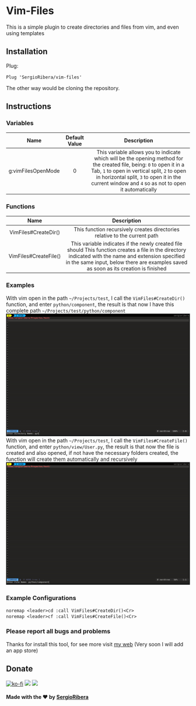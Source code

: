 # Vim-Files
This is a simple plugin to create directories and files from vim, and even using templates
## Installation
Plug:
``` Vim
Plug 'SergioRibera/vim-files'
```
The other way would be cloning the repository.
## Instructions
### Variables
|        Name        | Default Value |                                                                                                                                  Description                                                                                                                                 |
|:------------------:|:-------------:|:----------------------------------------------------------------------------------------------------------------------------------------------------------------------------------------------------------------------------------------------------------------------------:|
| g:vimFilesOpenMode |       0       | This variable allows you to indicate which will be the opening method for the created file, being: `0` to open it in a Tab, `1` to open in vertical split, `2` to open in horizontal split, `3`  to open it in the current window and `4` so as not to open it automatically |
### Functions
|          Name         |                                                                                                                  Description                                                                                                                 |
|:---------------------:|:--------------------------------------------------------------------------------------------------------------------------------------------------------------------------------------------------------------------------------------------:|
|  VimFiles#CreateDir() |                                                                                  This function recursively creates directories relative to the current path                                                                                  |
| VimFiles#CreateFile() | This variable indicates if the newly created file should This function creates a file in the directory indicated with the name and extension specified in the same input, below there are examples saved as soon as its creation is finished |

### Examples
With vim open in the path `~/Projects/test`, I call the `VimFiles#CreateDir()` function, and enter `python/component`, the result is that now I have this complete path `~/Projects/test/python/component`
![Graphical Explication Directory Create](https://raw.githubusercontent.com/SergioRibera/vim-files/main/doc/dir.gif)
With vim open in the path `~/Projects/test`, I call the `VimFiles#CreateFile()` function, and enter `python/view/User.py`, the result is that now the file is created and also opened, if not have the necessary folders created, the function will create them automatically and recursively
![Graphical Explication File Create](https://raw.githubusercontent.com/SergioRibera/vim-files/main/doc/file.gif)
### Example Configurations
``` Vim
noremap <leader>cd :call VimFiles#CreateDir()<Cr>
noremap <leader>cf :call VimFiles#CreateFile()<Cr>
```
### **Please report all bugs and problems**
Thanks for install this tool, for see more visit [my web](https://sergioribera.com) (Very soon I will add an app store)
## Donate
[![ko-fi](https://www.ko-fi.com/img/githubbutton_sm.svg)](https://ko-fi.com/Q5Q321D62)
[![](https://c5.patreon.com/external/logo/become_a_patron_button.png)](https://www.patreon.com/SergioRibera)
[![](https://www.paypalobjects.com/en_US/i/btn/btn_donateCC_LG.gif)](https://paypal.me/SergioRibera)

#### Made with the ❤️ by [SergioRibera](https://sergioribera.com)
